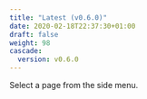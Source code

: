 ```yaml
---
title: "Latest (v0.6.0)"
date: 2020-02-18T22:37:30+01:00
draft: false
weight: 98
cascade:
  version: v0.6.0
---
```


Select a page from the side menu.
